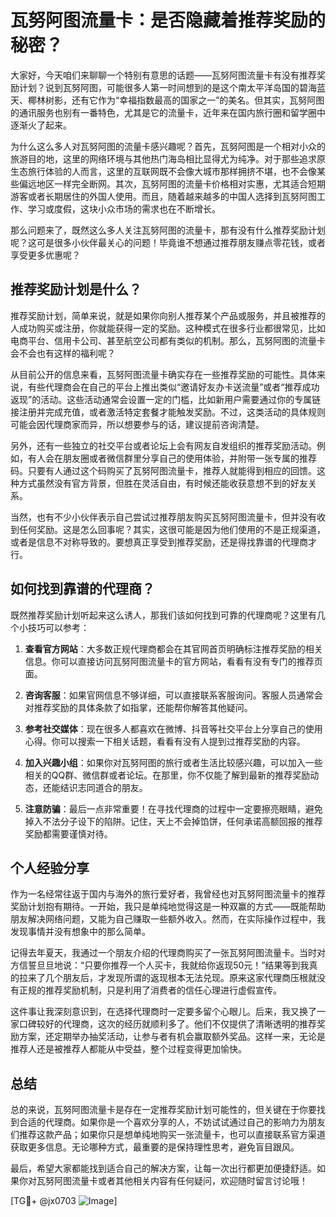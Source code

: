 # 瓦努阿图流量卡：是否隐藏着推荐奖励的秘密？

大家好，今天咱们来聊聊一个特别有意思的话题——瓦努阿图流量卡有没有推荐奖励计划？说到瓦努阿图，可能很多人第一时间想到的是这个南太平洋岛国的碧海蓝天、椰林树影，还有它作为“幸福指数最高的国家之一”的美名。但其实，瓦努阿图的通讯服务也别有一番特色，尤其是它的流量卡，近年来在国内旅行圈和留学圈中逐渐火了起来。

为什么这么多人对瓦努阿图的流量卡感兴趣呢？首先，瓦努阿图是一个相对小众的旅游目的地，这里的网络环境与其他热门海岛相比显得尤为纯净。对于那些追求原生态旅行体验的人而言，这里的互联网既不会像大城市那样拥挤不堪，也不会像某些偏远地区一样完全断网。其次，瓦努阿图的流量卡价格相对实惠，尤其适合短期游客或者长期居住的外国人使用。而且，随着越来越多的中国人选择到瓦努阿图工作、学习或度假，这块小众市场的需求也在不断增长。

那么问题来了，既然这么多人关注瓦努阿图的流量卡，那有没有什么推荐奖励计划呢？这可是很多小伙伴最关心的问题！毕竟谁不想通过推荐朋友赚点零花钱，或者享受更多优惠呢？

## 推荐奖励计划是什么？

推荐奖励计划，简单来说，就是如果你向别人推荐某个产品或服务，并且被推荐的人成功购买或注册，你就能获得一定的奖励。这种模式在很多行业都很常见，比如电商平台、信用卡公司、甚至航空公司都有类似的机制。那么，瓦努阿图的流量卡会不会也有这样的福利呢？

从目前公开的信息来看，瓦努阿图流量卡确实存在一些推荐奖励的可能性。具体来说，有些代理商会在自己的平台上推出类似“邀请好友办卡送流量”或者“推荐成功返现”的活动。这些活动通常会设置一定的门槛，比如新用户需要通过你的专属链接注册并完成充值，或者激活特定套餐才能触发奖励。不过，这类活动的具体规则可能会因代理商家而异，所以想要参与的话，建议提前咨询清楚。

另外，还有一些独立的社交平台或者论坛上会有网友自发组织的推荐奖励活动。例如，有人会在朋友圈或者微信群里分享自己的使用体验，并附带一张专属的推荐码。只要有人通过这个码购买了瓦努阿图流量卡，推荐人就能得到相应的回馈。这种方式虽然没有官方背景，但胜在灵活自由，有时候还能收获意想不到的好友关系。

当然，也有不少小伙伴表示自己尝试过推荐朋友购买瓦努阿图流量卡，但并没有收到任何奖励。这是怎么回事呢？其实，这很可能是因为他们使用的不是正规渠道，或者是信息不对称导致的。要想真正享受到推荐奖励，还是得找靠谱的代理商才行。

## 如何找到靠谱的代理商？

既然推荐奖励计划听起来这么诱人，那我们该如何找到可靠的代理商呢？这里有几个小技巧可以参考：

1. **查看官方网站**：大多数正规代理商都会在其官网首页明确标注推荐奖励的相关信息。你可以直接访问瓦努阿图流量卡的官方网站，看看有没有专门的推荐页面。
   
2. **咨询客服**：如果官网信息不够详细，可以直接联系客服询问。客服人员通常会对推荐奖励的具体条款了如指掌，还能帮你解答其他疑问。

3. **参考社交媒体**：现在很多人都喜欢在微博、抖音等社交平台上分享自己的使用心得。你可以搜索一下相关话题，看看有没有人提到过推荐奖励的内容。

4. **加入兴趣小组**：如果你对瓦努阿图的旅行或者生活比较感兴趣，可以加入一些相关的QQ群、微信群或者论坛。在那里，你不仅能了解到最新的推荐奖励动态，还能结识志同道合的朋友。

5. **注意防骗**：最后一点非常重要！在寻找代理商的过程中一定要擦亮眼睛，避免掉入不法分子设下的陷阱。记住，天上不会掉馅饼，任何承诺高额回报的推荐奖励都需要谨慎对待。

## 个人经验分享

作为一名经常往返于国内与海外的旅行爱好者，我曾经也对瓦努阿图流量卡的推荐奖励计划抱有期待。一开始，我只是单纯地觉得这是一种双赢的方式——既能帮助朋友解决网络问题，又能为自己赚取一些额外收入。然而，在实际操作过程中，我发现事情并没有想象中的那么简单。

记得去年夏天，我通过一个朋友介绍的代理商购买了一张瓦努阿图流量卡。当时对方信誓旦旦地说：“只要你推荐一个人买卡，我就给你返现50元！”结果等到我真的拉来了几个朋友后，才发现所谓的返现根本无法兑现。原来这家代理商压根就没有正规的推荐奖励机制，只是利用了消费者的信任心理进行虚假宣传。

这件事让我深刻意识到，在选择代理商时一定要多留个心眼儿。后来，我又换了一家口碑较好的代理商，这次的经历就顺利多了。他们不仅提供了清晰透明的推荐奖励方案，还定期举办抽奖活动，让参与者有机会赢取额外奖品。这样一来，无论是推荐人还是被推荐人都能从中受益，整个过程变得更加愉快。

## 总结

总的来说，瓦努阿图流量卡是存在一定推荐奖励计划可能性的，但关键在于你要找到合适的代理商。如果你是一个喜欢分享的人，不妨试试通过自己的影响力为朋友们推荐这款产品；如果你只是想单纯地购买一张流量卡，也可以直接联系官方渠道获取更多信息。无论哪种方式，最重要的是保持理性思考，避免盲目跟风。

最后，希望大家都能找到适合自己的解决方案，让每一次出行都更加便捷舒适。如果你对瓦努阿图流量卡或者其他相关内容有任何疑问，欢迎随时留言讨论哦！

[TG💪+ @jx0703 ![Image](https://github.com/user-attachments/assets/dbca1d08-cadb-493c-b0ec-ad6f7a83f270)]